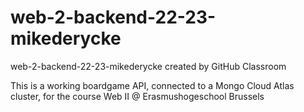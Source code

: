 # web-2-backend-22-23-mikederycke
web-2-backend-22-23-mikederycke created by GitHub Classroom

This is a working boardgame API, connected to a Mongo Cloud Atlas cluster, for the course Web II @ Erasmushogeschool Brussels
